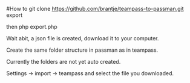 #How to
git clone https://github.com/brantje/teampass-to-passman.git export

then php export.php

Wait abit, a json file is created, download it to your computer.


Create the same folder structure in passman as in teampass.

Currently the folders are not yet auto created.

Settings -> import -> teampass and select the file you downloaded.
